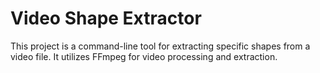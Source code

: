 # Video Shape Extractor
This project is a command-line tool for extracting specific shapes from a video file. It utilizes FFmpeg for video processing and extraction.
